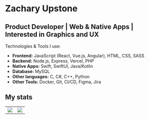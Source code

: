 # Zachary Upstone

## Product Developer | Web & Native Apps | Interested in Graphics and UX

Technologies & Tools I use:  
- **Frontend:** JavaScript (React, Vue.js, Angular), HTML, CSS, SASS
- **Backend:** Node.js, Express, Vercel, PHP
- **Native Apps:** Swift, SwiftUI, Java/Kotlin
- **Database:** MySQL
- **Other languages:** C, C#, C++, Python
- **Other Tools:** Docker, Git, CI/CD, Figma, Jira

## My stats

<table>
  <tr>
    <td style="vertical-align: top;">
      <img src="https://github-readme-stats.vercel.app/api/top-langs/?username=zu213&langs_count=10&theme=radical&layout=donut-vertical" style="min-width: 10px;">
    </td>
    <td style="vertical-align: top;">
      <img src="https://top-tracks-omega.vercel.app/api/spotify" style="min-width: 10px;">
    </td>
  </tr>
</table>
